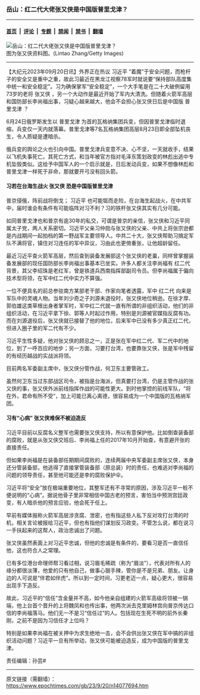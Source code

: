 ### 岳山：红二代大佬张又侠是中国版普里戈津？

---

#### [首页](../../../..?n14077694) &nbsp;|&nbsp; [评论](../../../../../epoch-comment?n14077694) &nbsp;|&nbsp; [专题](../../../../../epoch-special?n14077694) &nbsp;|&nbsp; [禁闻](../../../../../epoch-news?n14077694) &nbsp;|&nbsp; [禁书](../../../../../books?n14077694) &nbsp;|&nbsp; [翻墙](https://github.com/gfw-breaker/nogfw/blob/master/README.md?n14077694)


<div><img alt="岳山：红二代大佬张又侠是中国版普里戈津？" class="attachment-djy_600_400 size-djy_600_400 wp-post-image" src="https://i.epochtimes.com/assets/uploads/2023/03/id13947736-GettyImages-1472686103-600x400.jpg"/>
<div class="caption">
 图为张又侠资料图。(Lintao Zhang/Getty Images)
</div></div><hr/><div class="post_content" id="artbody" itemprop="articleBody">
 <!-- article content begin -->
 <p>
  【大纪元2023年09月20日讯】外界正在热议
  <ok href="https://www.epochtimes.com/gb/tag/%E4%B9%A0%E8%BF%91%E5%B9%B3.html">
   习近平
  </ok>
  “着魔”于安全问题，而枪杆子的安全又是重中之重，故此习最近在黑龙江视察78军时就说要“保持部队高度集中统一和安全稳定”。习为确保掌军“安全稳定”，一个大手笔是在二十大破例留用73岁的老将
  <ok href="https://www.epochtimes.com/gb/tag/%E5%BC%A0%E5%8F%88%E4%BE%A0.html">
   张又侠
  </ok>
  ，另一个大动作是最近开始了军内大清洗。但随着火箭军高层和国防部长李尚福出事，习疑心越来越大，他会不会担心张又侠日后是中国版
  <ok href="https://www.epochtimes.com/gb/tag/%E6%99%AE%E9%87%8C%E6%88%88%E6%B4%A5.html">
   普里戈津
  </ok>
  ？
 </p>
 <p>
  6月24日俄罗斯发生以
  <ok href="https://www.epochtimes.com/gb/tag/%E6%99%AE%E9%87%8C%E6%88%88%E6%B4%A5.html">
   普里戈津
  </ok>
  为首的瓦格纳集团兵变，但因普里戈津临时退缩，兵变仅一天内就落幕。普里戈津等7名瓦格纳集团高层8月23日即全部坠机丧生，令人质疑是遭暗杀。
 </p>
 <p>
  俄兵变的舆论之火也引向中国。普里戈津兵变意不决、心不坚，一天就收手，结果以飞机失事死亡。其死亡方式，和当年被官方指对毛泽东策划政变的林彪出逃中专机坠毁类似。这给予中国军人的一个启示就是，日后发动兵变，如果不想像林彪和普里戈津一样死于非命，那就要开弓没有回头箭。
 </p>
 <h4>
  习若在台海生战火
  <ok href="https://www.epochtimes.com/gb/tag/%E5%BC%A0%E5%8F%88%E4%BE%A0.html">
   张又侠
  </ok>
  恐是中国版普里戈津
 </h4>
 <p>
  普京侵俄，阵前战将倒戈；
  <ok href="https://www.epochtimes.com/gb/tag/%E4%B9%A0%E8%BF%91%E5%B9%B3.html">
   习近平
  </ok>
  也可能铤而走险，在台海生起战火，在中共军中，届时谁会有条件有可能临阵对习不利？习的铁杆张又侠其实有几分可能。
 </p>
 <p>
  如同普里戈津也和普京有逾30年的私交，可谓是普京的亲信，张又侠和习近平同属太子党，两人关系密切。习近平父亲习仲勋与张又侠的父亲、中共上将张宗逊都是内战期间一起拍档的第一野战军主要领导人。中共二十大，张又侠帮助习搞定军队不满将官，镇住对习连任的军中异议，习由此也更倚重张，让他超龄留任。
 </p>
 <p>
  最近习近平查火箭军高层，然后查到装备发展部这个张又侠的老巢，同样曾掌握装备发展部的现任国防部长李尚福出事基本已坐实。许多人都关注李尚福有
  <ok href="https://www.epochtimes.com/gb/tag/%E7%BA%A2%E4%BA%8C%E4%BB%A3.html">
   红二代
  </ok>
  背景，其父李绍珠是老红军，曾是铁道兵西南指挥部副司令员。但李尚福属于偏向技术型将领，在军中红二代中实力不算强。
 </p>
 <p>
  一位不便具名的前总参驻南方某部老干部、作家向笔者透露，军中
  <ok href="https://www.epochtimes.com/gb/tag/%E7%BA%A2%E4%BA%8C%E4%BB%A3.html">
   红二代
  </ok>
  向来是军队中的灵魂人物。当年刘少奇之子刘源未退役时，张又侠地位稍逊。在徐才厚、郭伯雄这类草根出身者掌军时，军中红二代就一直有所谓的非组织活动，他们的非组织活动，在习近平拿下徐、郭等人时起过作用，特别是刘源被官媒指反腐有功。而在刘源退役后，张又侠就已接替了他的地位，后来军中已没有多少真正红二代，但进入圈子里的军二代有不少。
 </p>
 <p>
  习近平生性多疑，他对张又侠的顾忌之一，正是张在军中红二代、军二代中的地位，到了一呼百应的地步；另一方面，习要打台湾，也要靠张又侠，张是军中残留的有经历越战的实战派将领。
 </p>
 <p>
  目前两名军委副主席中，张又侠分管作战，何卫东主要管政工。
 </p>
 <p>
  虽然何卫东当过东部战区司令，被指是台海派，但真要打台湾，仍是主管作战的张又侠的事，张又侠外派前线指挥作战的可能性更大。到时他掌控的前线军队，“将在外，君命有所不受”，加上可能已离心离德，很容易成为一个中国版的瓦格纳军团。
 </p>
 <h4>
  习有“心病” 张又侠难保不被迫造反
 </h4>
 <p>
  习近平目前以反腐名义整军也需要张又侠支持，所以有意保护他。比如倒查装备部的腐败，就是从张又侠交班后、李尚福上任的2017年10月开始查，有意避开张的直接责任。
 </p>
 <p>
  但如果李尚福是在装备部任期期间腐败的，连续两届中央军委副主席张又侠，本身还分管装备部，他逃得了直接掌管装备部（原总装）时的责任，也难逃对李尚福的问题的领导责任，甚至他可能还是李的腐败保护伞。
 </p>
 <p>
  习近平将“安全”放在极端重要地位，其整军还有不寻常的原因，涉及习近平一桩不便说明的“心病”。据说他骨子里非常相信中国古老的预言，害怕当中预测宫廷政变，有人暗杀他的预言应验，他会死于任上。
 </p>
 <p>
  早前有媒体报称火箭军高层涉贪腐、泄密，也有指这些人私下反对攻打台湾的时机，相关言论被报给习近平，但也有指他们谋划反习政变。不管怎么说，都在说习一手扶起来的这帮人，政治忠诚出了问题。
 </p>
 <p>
  张又侠虽然表面上对习近平忠诚，但他的忠诚是有条件的，要看习是否一直信任他，这也符合人之常理。
 </p>
 <p>
  已有多位港台命理师帮习看过相，说习眉毛稀疏（称为“眉淡”），代表对所有人的缘分都很淡薄，他爱的只有他自己，做事心狠手辣，管你是不是兄弟、朋友。让身边的人可说是“伴君如伴虎”。所以到一定时间，习更老迈一点，疑心更大，很容易出现手下造反。
 </p>
 <p>
  故此，习近平的“信任”含金量并不高，如今他亲自组建的火箭军高级将领被一锅端，他上台首个晋升的上将魏凤和也传出事，他两次派去克里姆林宫向普京传达口信的李尚福落马。他们无一不是习“信任过”的人。包括现在生死不明的前外长秦刚，之前不是因为习信任才上位吗？
 </p>
 <p>
  特别是如果李尚福在被关押中为求生绝地一击，会不会供出张又侠在军中搞的非组织活动问题？习近平一旦有所举动，张又侠可能被迫造反，成为中国版的普里戈津。
 </p>
 <p>
  责任编辑：孙芸#
 </p>
 <!-- article content end -->
 <div id="below_article_ad">
 </div>
</div>


---

原文链接（需翻墙）：https://www.epochtimes.com/gb/23/9/20/n14077694.htm